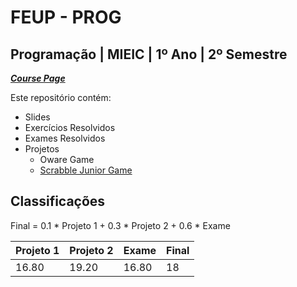 # FEUP - PROG

## Programação | MIEIC | 1º Ano | 2º Semestre


[***Course Page***](https://sigarra.up.pt/feup/pt/ucurr_geral.ficha_uc_view?pv_ocorrencia_id=436430)


Este repositório contém:
- Slides
- Exercícios Resolvidos
- Exames Resolvidos
- Projetos
   - Oware Game
   - [Scrabble Junior Game](https://github.com/xico2001pt/scrabble-junior-game)

## Classificações

Final = 0.1 * Projeto 1 + 0.3 * Projeto 2 + 0.6 * Exame

| Projeto 1 | Projeto 2 | Exame | Final
|---|---|---|---
| 16.80 | 19.20 | 16.80 | 18
